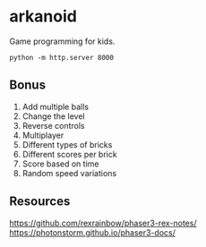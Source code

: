 # arkanoid

Game programming for kids.

```
python -m http.server 8000
```

## Bonus

1. Add multiple balls
1. Change the level
1. Reverse controls
1. Multiplayer
1. Different types of bricks
1. Different scores per brick
1. Score based on time
1. Random speed variations

## Resources

https://github.com/rexrainbow/phaser3-rex-notes/
https://photonstorm.github.io/phaser3-docs/
